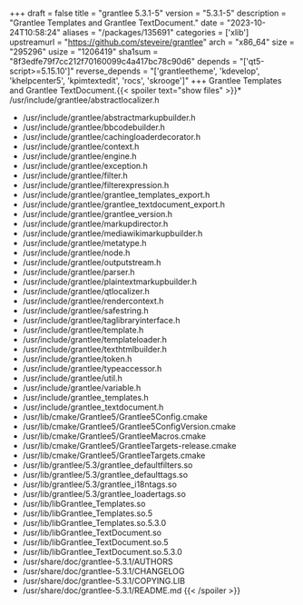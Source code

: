 +++
draft = false
title = "grantlee 5.3.1-5"
version = "5.3.1-5"
description = "Grantlee Templates and Grantlee TextDocument."
date = "2023-10-24T10:58:24"
aliases = "/packages/135691"
categories = ['xlib']
upstreamurl = "https://github.com/steveire/grantlee"
arch = "x86_64"
size = "295296"
usize = "1206419"
sha1sum = "8f3edfe79f7cc212f70160099c4a417bc78c90d6"
depends = "['qt5-script>=5.15.10']"
reverse_depends = "['grantleetheme', 'kdevelop', 'khelpcenter5', 'kpimtextedit', 'rocs', 'skrooge']"
+++
Grantlee Templates and Grantlee TextDocument.{{< spoiler text="show files" >}}* /usr/include/grantlee/abstractlocalizer.h
* /usr/include/grantlee/abstractmarkupbuilder.h
* /usr/include/grantlee/bbcodebuilder.h
* /usr/include/grantlee/cachingloaderdecorator.h
* /usr/include/grantlee/context.h
* /usr/include/grantlee/engine.h
* /usr/include/grantlee/exception.h
* /usr/include/grantlee/filter.h
* /usr/include/grantlee/filterexpression.h
* /usr/include/grantlee/grantlee_templates_export.h
* /usr/include/grantlee/grantlee_textdocument_export.h
* /usr/include/grantlee/grantlee_version.h
* /usr/include/grantlee/markupdirector.h
* /usr/include/grantlee/mediawikimarkupbuilder.h
* /usr/include/grantlee/metatype.h
* /usr/include/grantlee/node.h
* /usr/include/grantlee/outputstream.h
* /usr/include/grantlee/parser.h
* /usr/include/grantlee/plaintextmarkupbuilder.h
* /usr/include/grantlee/qtlocalizer.h
* /usr/include/grantlee/rendercontext.h
* /usr/include/grantlee/safestring.h
* /usr/include/grantlee/taglibraryinterface.h
* /usr/include/grantlee/template.h
* /usr/include/grantlee/templateloader.h
* /usr/include/grantlee/texthtmlbuilder.h
* /usr/include/grantlee/token.h
* /usr/include/grantlee/typeaccessor.h
* /usr/include/grantlee/util.h
* /usr/include/grantlee/variable.h
* /usr/include/grantlee_templates.h
* /usr/include/grantlee_textdocument.h
* /usr/lib/cmake/Grantlee5/Grantlee5Config.cmake
* /usr/lib/cmake/Grantlee5/Grantlee5ConfigVersion.cmake
* /usr/lib/cmake/Grantlee5/GrantleeMacros.cmake
* /usr/lib/cmake/Grantlee5/GrantleeTargets-release.cmake
* /usr/lib/cmake/Grantlee5/GrantleeTargets.cmake
* /usr/lib/grantlee/5.3/grantlee_defaultfilters.so
* /usr/lib/grantlee/5.3/grantlee_defaulttags.so
* /usr/lib/grantlee/5.3/grantlee_i18ntags.so
* /usr/lib/grantlee/5.3/grantlee_loadertags.so
* /usr/lib/libGrantlee_Templates.so
* /usr/lib/libGrantlee_Templates.so.5
* /usr/lib/libGrantlee_Templates.so.5.3.0
* /usr/lib/libGrantlee_TextDocument.so
* /usr/lib/libGrantlee_TextDocument.so.5
* /usr/lib/libGrantlee_TextDocument.so.5.3.0
* /usr/share/doc/grantlee-5.3.1/AUTHORS
* /usr/share/doc/grantlee-5.3.1/CHANGELOG
* /usr/share/doc/grantlee-5.3.1/COPYING.LIB
* /usr/share/doc/grantlee-5.3.1/README.md
{{< /spoiler >}}